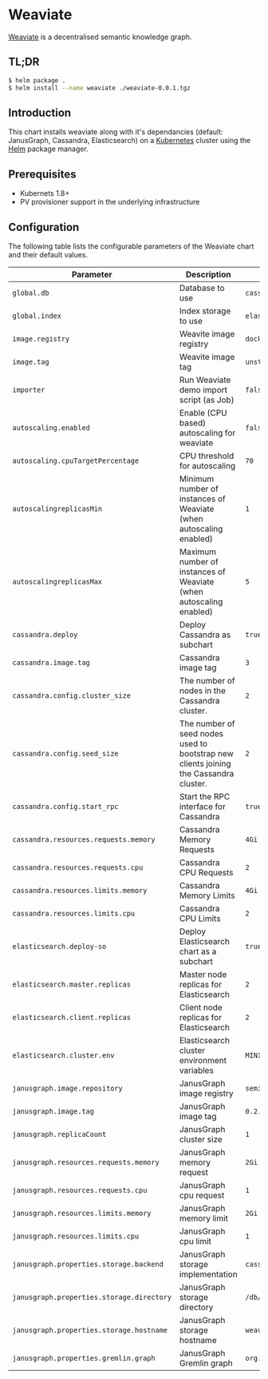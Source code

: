 # Weaviate

[Weaviate](https://www.semi.network/products/weaviate.html) is a decentralised semantic knowledge graph.

## TL;DR

```bash
$ helm package .
$ helm install --name weaviate ./weaviate-0.0.1.tgz
```

## Introduction

This chart installs weaviate along with it's dependancies (default: JanusGraph, Cassandra, Elasticsearch) on a [Kubernetes](http://kubernetes.io) cluster using the [Helm](https://helm.sh) package manager.

## Prerequisites

- Kubernets 1.8+
- PV provisioner support in the underlying infrastructure

## Configuration

The following table lists the configurable parameters of the Weaviate chart and their default values.

| Parameter                                  					| Description                                                                                 | Default                                             |
|---------------------------------------------------------------|---------------------------------------------------------------------------------------------|-----------------------------------------------------|
| `global.db`			                     					| Database to use                                                               			  | `cassandra`                                         |
| `global.index`                             					| Index storage to use   	                                                                  | `elasticsearch`                                     |
| `image.registry`                           					| Weavite image registry                                                                      | `docker.io/`                                        |
| `image.tag`	                             					| Weavite image tag                                                                        	  | `unstable`                                          |
| `importer`	                             					| Run Weaviate demo import script (as Job)                                                    | `false`                                             |
| `autoscaling.enabled`	                     					| Enable (CPU based) autoscaling for weaviate                                                 | `false`                                             |
| `autoscaling.cpuTargetPercentage`	                     		| CPU threshold for autoscaling                                                               | `70`                                          	    |
| `autoscalingreplicasMin`	                             		| Minimum number of instances of Weaviate (when autoscaling enabled)                          | `1`                                          		|
| `autoscalingreplicasMax`	                             		| Maximum number of instances of Weaviate (when autoscaling enabled)                          | `5`                                          		|
| `cassandra.deploy`	                     					| Deploy Cassandra as subchart                                                                | `true`                                          	|
| `cassandra.image.tag`	                     					| Cassandra image tag                                                                         | `3`                                          		|
| `cassandra.config.cluster_size`	                     		| The number of nodes in the Cassandra cluster.                                               | `2`                                          		|
| `cassandra.config.seed_size`	                     			| The number of seed nodes used to bootstrap new clients joining the Cassandra cluster.       | `2`                                          		|
| `cassandra.config.start_rpc`	                     			| Start the RPC interface for Cassandra                                                       | `true`                                          	|
| `cassandra.resources.requests.memory`	                     	| Cassandra Memory Requests                                                                   | `4Gi`                                          		|
| `cassandra.resources.requests.cpu`	                     	| Cassandra CPU Requests                                                                      | `2`                                          		|
| `cassandra.resources.limits.memory`	                     	| Cassandra Memory Limits                                                                     | `4Gi`                                          		|
| `cassandra.resources.limits.cpu`	                     		| Cassandra CPU Limits                                                                        | `2`                                          		|
| `elasticsearch.deploy-so`	                     				| Deploy Elasticsearch chart as a subchart                                                    | `true`                                          	|
| `elasticsearch.master.replicas`	                     		| Master node replicas for Elasticsearch                                                      | `2`                                          		|
| `elasticsearch.client.replicas`	                     		| Client node replicas for Elasticsearch                                                      | `2`                                          		|
| `elasticsearch.cluster.env`	                     			| Elasticsearch cluster environment variables                                                 | `MINIMUM_MASTER_NODES: "2"`                         |
| `janusgraph.image.repository`	                     			| JanusGraph image registry                                                                   | `semitechnologies/janusgraph-docker`             |
| `janusgraph.image.tag`	                     				| JanusGraph image tag                                                                        | `0.2.0`                                          	|
| `janusgraph.replicaCount`	                     				| JanusGraph cluster size                                                                     | `1`                                          		|
| `janusgraph.resources.requests.memory`	                    | JanusGraph memory request                                                                   | `2Gi`                                        	  	|
| `janusgraph.resources.requests.cpu`	                     	| JanusGraph cpu request                                                                      | `1`                                          		|
| `janusgraph.resources.limits.memory`	                     	| JanusGraph memory limit                                                                     | `2Gi`                                          		|
| `janusgraph.resources.limits.cpu`	                     		| JanusGraph cpu limit                                                                        | `1`                                          		|
| `janusgraph.properties.storage.backend`	                    | JanusGraph storage implementation                                                           | `cassandra`                                         |
| `janusgraph.properties.storage.directory`	                    | JanusGraph storage directory                                                                | `/db/cassandra`                                     |
| `janusgraph.properties.storage.hostname`	                    | JanusGraph storage hostname                                                                 | `weaviate-cassandra`                                |
| `janusgraph.properties.gremlin.graph`	                     	| JanusGraph Gremlin graph                                                                    | `org.janusgraph.core.JanusGraphFactory`             |
